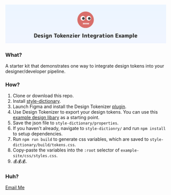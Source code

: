 ![Banner Image](https://github.com/leebert/design-tokenizer-integration-example/blob/master/example-site/images/banner.png)

### What?
A starter kit that demonstrates one way to integrate design tokens into your designer/developer pipeline.

### How?
1. Clone or download this repo.
1. Install [style-dictionary](https://amzn.github.io/style-dictionary/#/).
1. Launch Figma and install the Design Tokenizer [plugin](https://www.figma.com/file/4wWBG2jvrepyuV1cvOzsL3/ExampleDesignTokenLibrary).
1. Use Design Tokenizer to export your design tokens. You can use this [example design libary](https://www.figma.com/file/4wWBG2jvrepyuV1cvOzsL3/ExampleDesignTokenLibrary) as a starting point.
1. Save the json file to `style-dictionary/properties`. 
1. If you haven't already, navigate to `style-dictionry/` and run `npm install` to setup dependencies.
1. Run `npm run build` to generate css variables, which are saved to `style-dictionary/build/tokens.css`. 
1. Copy-paste the variables into the `:root` selector of `example-site/css/styles.css`.
1. 💰💰💰.

### Huh?
[Email Me](mailto:lbrenner@alegion.com)
